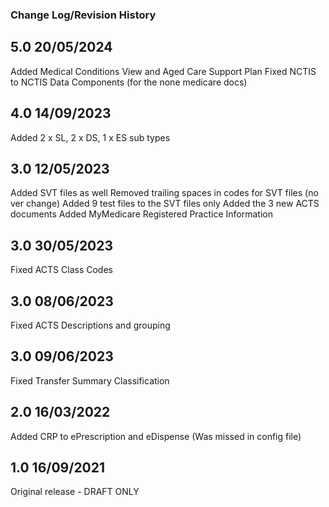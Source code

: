 ### Change Log/Revision History

5.0   20/05/2024
-----
Added Medical Conditions View and Aged Care Support Plan
Fixed NCTIS to NCTIS Data Components (for the none medicare docs)

4.0   14/09/2023
-----
Added 2 x SL, 2 x DS, 1 x ES sub types

3.0   12/05/2023
-----
Added SVT files as well
Removed trailing spaces in codes for SVT files (no ver change)
Added 9 test files to the SVT files only
Added the 3 new ACTS documents
Added MyMedicare Registered Practice Information

3.0   30/05/2023
-----
Fixed ACTS Class Codes

3.0   08/06/2023
-----
Fixed ACTS Descriptions and grouping

3.0   09/06/2023
-----
Fixed Transfer Summary Classification

2.0   16/03/2022
-----
Added CRP to ePrescription and eDispense (Was missed in config file)

1.0   16/09/2021
-----
Original release - DRAFT ONLY
